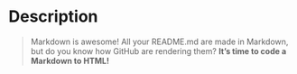 # Description

> Markdown is awesome! All your README.md are made in Markdown,
> but do you know how GitHub are rendering them?
**It’s time to code a Markdown to HTML!**
